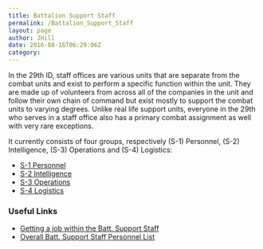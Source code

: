 ```yaml
---
title: Battalion Support Staff
permalink: /Battalion_Support_Staff
layout: page
author: JHill
date: 2016-08-16T06:29:06Z
category: 
---
```

In the 29th ID, staff offices are various units that are separate from the combat units and exist to perform a specific function within the unit. They are made up of volunteers from across all of the companies in the unit and follow their own chain of command but exist mostly to support the combat units to varying degrees. Unlike real life support units, everyone in the 29th who serves in a staff office also has a primary combat assignment as well with very rare exceptions.

It currently consists of four groups, respectively (S-1) Personnel,
(S-2) Intelligence, (S-3) Operations and (S-4) Logistics:

  - [S-1 Personnel](S-1_Personnel "wikilink")
  - [S-2 Intelligence](S-2_Intelligence "wikilink")
  - [S-3 Operations](S-3_Operations "wikilink")
  - [S-4 Logistics](S-4_Logistics "wikilink")

### Useful Links

  - [Getting a job within the Batt. Support
    Staff](Get_a_Job_in_the_Unit "wikilink")
  - [Overall Batt. Support Staff Personnel
    List](http://personnel.29th.org/#units/Staff)

